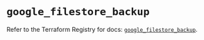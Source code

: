 # `google_filestore_backup`

Refer to the Terraform Registry for docs: [`google_filestore_backup`](https://registry.terraform.io/providers/hashicorp/google-beta/6.9.0/docs/resources/google_filestore_backup).
